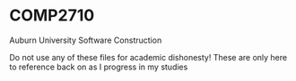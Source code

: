 # COMP2710
Auburn University Software Construction

  Do not use any of these files for academic dishonesty! These are only here to reference back on as I
  progress in my studies
